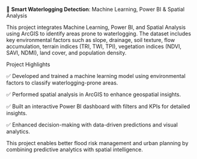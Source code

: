🌊 **Smart Waterlogging Detection**: Machine Learning, Power BI & Spatial Analysis

This project integrates Machine Learning, Power BI, and Spatial Analysis using ArcGIS to identify areas prone to waterlogging. The dataset includes key environmental factors such as slope, drainage, soil texture, flow accumulation, terrain indices (TRI, TWI, TPI), vegetation indices (NDVI, SAVI, NDMI), land cover, and population density.

Project Highlights

✅ Developed and trained a machine learning model using environmental factors to classify waterlogging-prone areas.

✅ Performed spatial analysis in ArcGIS to enhance geospatial insights.

✅ Built an interactive Power BI dashboard with filters and KPIs for detailed insights.

✅ Enhanced decision-making with data-driven predictions and visual analytics.

This project enables better flood risk management and urban planning by combining predictive analytics with spatial intelligence. 
